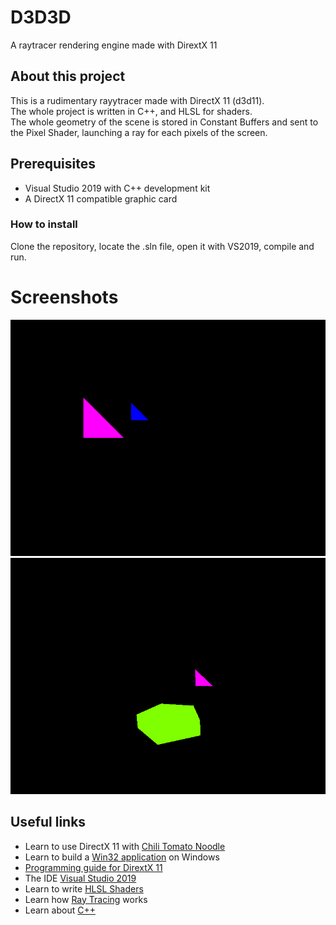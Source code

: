 # D3D3D

A raytracer rendering engine made with DirextX 11

## About this project

This is a rudimentary rayytracer made with DirectX 11 (d3d11).  
The whole project is written in C++, and HLSL for shaders.  
The whole geometry of the scene is stored in Constant Buffers and sent to the Pixel Shader, launching a ray for each pixels of the screen.

## Prerequisites

- Visual Studio 2019 with C++ development kit
- A DirectX 11 compatible graphic card

### How to install

Clone the repository, locate the .sln file, open it with VS2019, compile and run.

# Screenshots

![Rendering triangles in buffer](Captures/capture1.png)
![Mesh loading](Captures/capture2.png)

## Useful links

- Learn to use DirectX 11 with [Chili Tomato Noodle](https://www.youtube.com/user/ChiliTomatoNoodle)
- Learn to build a [Win32 application](https://docs.microsoft.com/en-us/cpp/windows/walkthrough-creating-windows-desktop-applications-cpp?view=vs-2019) on Windows
- [Programming guide for DirextX 11](https://docs.microsoft.com/en-us/windows/win32/direct3d11/dx-graphics-overviews)
- The IDE [Visual Studio 2019](https://visualstudio.microsoft.com/)
- Learn to write [HLSL Shaders](https://docs.microsoft.com/en-us/windows/win32/direct3dhlsl/dx-graphics-hlsl-pguide)
- Learn how [Ray Tracing](https://en.wikipedia.org/wiki/Ray_tracing_(graphics)) works
- Learn about [C++](https://en.wikipedia.org/wiki/C++)
